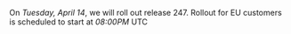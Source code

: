 On *Tuesday, April 14*, we will roll out release 247. Rollout for EU customers is scheduled to start at *08:00PM* UTC
